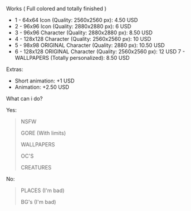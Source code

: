 Works ( Full colored and totally finished )

+ 1 - 64x64 Icon (Quality: 2560x2560 px): 4.50 USD
+ 2 - 96x96 Icon (Quality: 2880x2880 px): 6 USD
+ 3 - 96x96 Character (Quality: 2880x2880 px): 8.50 USD
+ 4 - 128x128 Character (Quality: 2560x2560 px): 10 USD
+ 5 - 98x98 ORIGINAL Character (Quality: 2880 px): 10.50 USD
+ 6 - 128x128 ORIGINAL Character (Quality: 2560x2560 px): 12 USD
7 - WALLPAPERS (Totally personalized): 8.50 USD

Extras:

 + Short animation: +1 USD
 + Animation: +2.50 USD


What can i do?

Yes:

>NSFW
>
>GORE (With limits)
>
>WALLPAPERS
>
>OC'S
>
>CREATURES
 

No:

> PLACES (I'm bad)
> 
> BG's (I'm bad)

